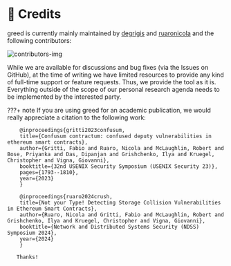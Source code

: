 # 👥 Credits

greed is currently mainly maintained by [degrigis](https://github.com/degrigis) and [ruaronicola](https://github.com/ruaronicola) and the following contributors:

![contributors-img](https://contrib.rocks/image?repo=ucsb-seclab/greed)

While we are available for discussions and bug fixes (via the Issues on GitHub), at the time of writing we have limited resources to provide any kind of full-time support or feature requests. Thus, we provide the tool as it is. 
Everything outside of the scope of our personal research agenda needs to be implemented by the interested party.


???+ note
       If you are using greed for an academic publication, we would really appreciate a citation to the following work:

        @inproceedings{gritti2023confusum,
        title={Confusum contractum: confused deputy vulnerabilities in ethereum smart contracts},
        author={Gritti, Fabio and Ruaro, Nicola and McLaughlin, Robert and Bose, Priyanka and Das, Dipanjan and Grishchenko, Ilya and Kruegel, Christopher and Vigna, Giovanni},
        booktitle={32nd USENIX Security Symposium (USENIX Security 23)},
        pages={1793--1810},
        year={2023}
        }

        @inproceedings{ruaro2024crush,
        title={Not your Type! Detecting Storage Collision Vulnerabilities in Ethereum Smart Contracts},
        author={Ruaro, Nicola and Gritti, Fabio and McLaughlin, Robert and Grishchenko, Ilya and Kruegel, Christopher and Vigna, Giovanni},
        booktitle={Network and Distributed Systems Security (NDSS) Symposium 2024},
        year={2024}
        }

       Thanks! 